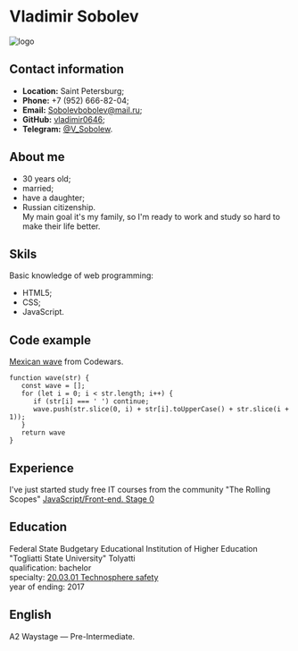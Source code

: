 # Vladimir Sobolev
![logo][1]

[1]:
portrietMD.png
"portriet Vladimir Sobolev"
## Contact information
* __Location:__ Saint Petersburg;
* __Phone:__ +7 (952) 666-82-04;
* __Email:__ Sobolevbobolev@mail.ru;
* __GitHub:__ [vladimir0646](https://github.com/VLADIMIR0646);
* __Telegram:__ [@V_Sobolew](https://t.me/V_Sobolew).
## About me
* 30 years old;
* married;
* have a daughter;
* Russian citizenship.\
My main goal it's my family, so I'm ready to work and study so hard to make their life better.
## Skils
Basic knowledge of web programming:
* HTML5;
* CSS;
* JavaScript.
## Code example
[Mexican wave](https://www.codewars.com/kata/58f5c63f1e26ecda7e000029) from Codewars.
```
function wave(str) {
   const wave = [];
   for (let i = 0; i < str.length; i++) {
      if (str[i] === ' ') continue;
      wave.push(str.slice(0, i) + str[i].toUpperCase() + str.slice(i + 1));
   }
   return wave
}
```
## Experience
I've just started study free IT courses from the community "The Rolling Scopes" [JavaScript/Front-end. Stage 0](https://rs.school/js-stage0/)
## Education
Federal State Budgetary Educational Institution of Higher Education "Togliatti State University" Tolyatti\
qualification: bachelor\
specialty: [20.03.01 Technosphere safety](https://tolyatti.postupi.online/vuz/tgu/specialnost/20.03.01/)\
year of ending: 2017
## English
A2 Waystage — Pre-Intermediate.